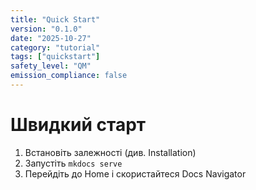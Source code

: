 ```yaml
---
title: "Quick Start"
version: "0.1.0"
date: "2025-10-27"
category: "tutorial"
tags: ["quickstart"]
safety_level: "QM"
emission_compliance: false
---
```


# Швидкий старт

1. Встановіть залежності (див. Installation)
2. Запустіть `mkdocs serve`
3. Перейдіть до Home і скористайтеся Docs Navigator
